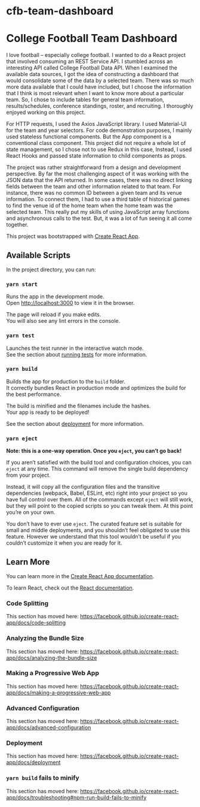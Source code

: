# cfb-team-dashboard

# College Football Team Dashboard

I love football – especially college football. I wanted to do a React project that involved consuming an REST Service API. I stumbled across an interesting API called College Football Data API. When I examined the available data sources, I got the idea of constructing a dashboard that would consolidate some of the data by a selected team. There was so much more data available that I could have included, but I choose the information that I think is most relevant when I want to know more about a particular team. So, I chose to include tables for general team information, results/schedules, conference standings, roster, and recruiting. I thoroughly enjoyed working on this project.

For HTTP requests, I used the Axios JavaScript library. I used Material-UI for the team and year selectors. For code demonstration purposes, I mainly used stateless functional components. But the App component is a conventional class component. This project did not require a whole lot of state management, so I chose not to use Redux in this case, Instead, I used React Hooks and passed state information to child components as props.

The project was rather straightforward from a design and development perspective. By far the most challenging aspect of it was working with the JSON data that the API returned. In some cases, there was no direct linking fields between the team and other information related to that team. For instance, there was no common ID between a given team and its venue information. To connect them, I had to use a third table of historical games to find the venue id of the home team when the home team was the selected team. This really put my skills of using JavaScript array functions and asynchronous calls to the test. But, it was a lot of fun seeing it all come together.

This project was bootstrapped with [Create React App](https://github.com/facebook/create-react-app).

## Available Scripts

In the project directory, you can run:

### `yarn start`

Runs the app in the development mode.<br />
Open [http://localhost:3000](http://localhost:3000) to view it in the browser.

The page will reload if you make edits.<br />
You will also see any lint errors in the console.

### `yarn test`

Launches the test runner in the interactive watch mode.<br />
See the section about [running tests](https://facebook.github.io/create-react-app/docs/running-tests) for more information.

### `yarn build`

Builds the app for production to the `build` folder.<br />
It correctly bundles React in production mode and optimizes the build for the best performance.

The build is minified and the filenames include the hashes.<br />
Your app is ready to be deployed!

See the section about [deployment](https://facebook.github.io/create-react-app/docs/deployment) for more information.

### `yarn eject`

**Note: this is a one-way operation. Once you `eject`, you can’t go back!**

If you aren’t satisfied with the build tool and configuration choices, you can `eject` at any time. This command will remove the single build dependency from your project.

Instead, it will copy all the configuration files and the transitive dependencies (webpack, Babel, ESLint, etc) right into your project so you have full control over them. All of the commands except `eject` will still work, but they will point to the copied scripts so you can tweak them. At this point you’re on your own.

You don’t have to ever use `eject`. The curated feature set is suitable for small and middle deployments, and you shouldn’t feel obligated to use this feature. However we understand that this tool wouldn’t be useful if you couldn’t customize it when you are ready for it.

## Learn More

You can learn more in the [Create React App documentation](https://facebook.github.io/create-react-app/docs/getting-started).

To learn React, check out the [React documentation](https://reactjs.org/).

### Code Splitting

This section has moved here: https://facebook.github.io/create-react-app/docs/code-splitting

### Analyzing the Bundle Size

This section has moved here: https://facebook.github.io/create-react-app/docs/analyzing-the-bundle-size

### Making a Progressive Web App

This section has moved here: https://facebook.github.io/create-react-app/docs/making-a-progressive-web-app

### Advanced Configuration

This section has moved here: https://facebook.github.io/create-react-app/docs/advanced-configuration

### Deployment

This section has moved here: https://facebook.github.io/create-react-app/docs/deployment

### `yarn build` fails to minify

This section has moved here: https://facebook.github.io/create-react-app/docs/troubleshooting#npm-run-build-fails-to-minify
